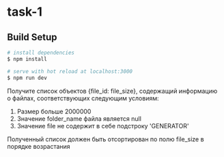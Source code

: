 # task-1

## Build Setup

```bash
# install dependencies
$ npm install

# serve with hot reload at localhost:3000
$ npm run dev
```

Получите список объектов {file_id: file_size}, содержащий информацию о файлах, соответствующих следующим условиям:

1. Размер больше 2000000
2. Значение folder_name файла является null
3. Значение file не содержит в себе подстроку 'GENERATOR'

Полученный список должен быть отсортирован по полю file_size в порядке возрастания
